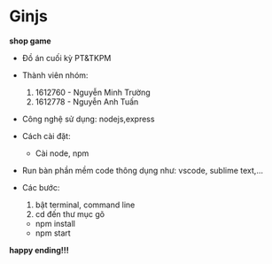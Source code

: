 # Ginjs
**shop game**


* Đồ án cuối kỳ PT&TKPM 

* Thành viên nhóm:
  1. 1612760 - Nguyễn Minh Trường
  2. 1612778 - Nguyễn Anh Tuấn

* Công nghệ sử dụng: nodejs,express

* Cách cài đặt: 
  * Cài node, npm
* Run bàn phần mềm code thông dụng như: vscode, sublime text,...
* Các bước: 
  1. bật terminal, command line 
  2. cd đến thư mục gõ
   * npm install
   * npm start

**happy ending!!!**
